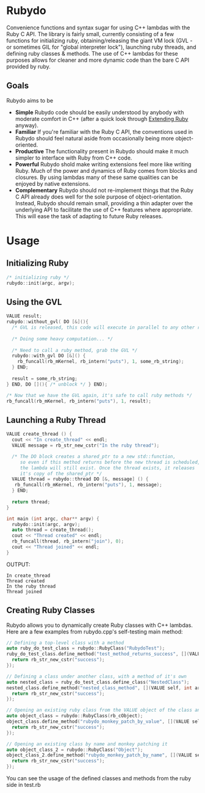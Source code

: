 Rubydo
======

Convenience functions and syntax sugar for using C++ lambdas with the Ruby C API. The library is fairly small, currently consisting of a few functions for initializing ruby, obtaining/releasing the giant VM lock (GVL - or sometimes GIL for "global interpreter lock"), launching ruby threads, and defining ruby classes & methods. The use of C++ lambdas for these purposes allows for cleaner and more dynamic code than the bare C API provided by ruby.

Goals
-----

Rubydo aims to be

- __Simple__ Rubydo code should be easily understood by anybody with moderate comfort in C++ (after a quick look through [Extending Ruby](http://media.pragprog.com/titles/ruby3/ext_ruby.pdf) anyway).
- __Familiar__ If you're familiar with the Ruby C API, the conventions used in Rubydo should feel natural aside from occasionally being more object-oriented.
- __Productive__ The functionality present in Rubydo should make it much simpler to interface with Ruby from C++ code.
- __Powerful__ Rubydo shold make writing extensions feel more like writing Ruby. Much of the power and dynamics of Ruby comes from blocks and closures. By using lambdas many of these same qualities can be enjoyed by native extensions.
- __Complementary__ Rubydo should not re-implement things that the Ruby C API already does well for the sole purpose of object-orientation. Instead, Rubydo should remain small, providing a thin adapter over the underlying API to facilitate the use of C++ features where appropriate. This will ease the task of adapting to future Ruby releases.

Usage
=====

Initializing Ruby
-----------------

```C++
/* initializing ruby */
rubydo::init(argc, argv);
```

Using the GVL
-------------
  
```C++
VALUE result;
rubydo::without_gvl( DO [&](){
  /* GVL is released, this code will execute in parallel to any other ruby threads */
  
  /* Doing some heavy computation... */
  
  /* Need to call a ruby method, grab the GVL */
  rubydo::with_gvl DO [&]() {
    rb_funcall(rb_mKernel, rb_intern("puts"), 1, some_rb_string);
  } END;
  
  result = some_rb_string;
} END, DO [](){ /* unblock */ } END);

/* Now that we have the GVL again, it's safe to call ruby methods */
rb_funcall(rb_mKernel, rb_intern("puts"), 1, result);
```

Launching a Ruby Thread
-----------------------

```C++
VALUE create_thread () {
  cout << "In create_thread" << endl;
  VALUE message = rb_str_new_cstr("In the ruby thread");

  /* The DO block creates a shared_ptr to a new std::function,
     so even if this method returns before the new thread is scheduled,
     the lambda will still exist. Once the thread exists, it releases
     it's copy of the shared_ptr */
  VALUE thread = rubydo::thread DO [&, message] () {
   rb_funcall(rb_mKernel, rb_intern("puts"), 1, message);
  } END;
  
  return thread;
}

int main (int argc, char** argv) {
  rubydo::init(argc, argv);
  auto thread = create_thread();
  cout << "Thread created" << endl;
  rb_funcall(thread, rb_intern("join"), 0);
  cout << "Thread joined" << endl;
}
```

OUTPUT:

```
In create_thread  
Thread created  
In the ruby thread  
Thread joined  
```

Creating Ruby Classes
---------------------

Rubydo allows you to dynamically create Ruby classes with C++ lambdas. Here are a few examples from rubydo.cpp's self-testing main method:

```C++
// Defining a top-level class with a method
auto ruby_do_test_class = rubydo::RubyClass("RubydoTest");
ruby_do_test_class.define_method("test_method_returns_success", [](VALUE self, int argc, VALUE* argv){
  return rb_str_new_cstr("success");
});

// Defining a class under another class, with a method of it's own
auto nested_class = ruby_do_test_class.define_class("NestedClass");
nested_class.define_method("nested_class_method", [](VALUE self, int argc, VALUE* argv){
  return rb_str_new_cstr("success");
});

// Opening an existing ruby class from the VALUE object of the class and monkey patching it with a new method
auto object_class = rubydo::RubyClass(rb_cObject);
object_class.define_method("rubydo_monkey_patch_by_value", [](VALUE self, int argc, VALUE* argv){
  return rb_str_new_cstr("success");
});

// Opening an existing class by name and monkey patching it
auto object_class_2 = rubydo::RubyClass("Object");
object_class_2.define_method("rubydo_monkey_patch_by_name", [](VALUE self, int argc, VALUE* argv){
  return rb_str_new_cstr("success");
});
```

You can see the usage of the defined classes and methods from the ruby side in test.rb
